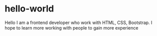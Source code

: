 # hello-world

Hello
I am a frontend developer who work with HTML, CSS, Bootstrap. I hope to learn more working with people to gain more experience
